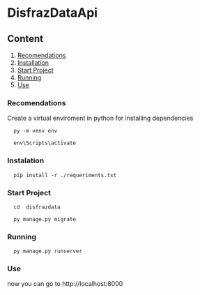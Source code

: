 # DisfrazDataApi

## Content
1. [Recomendations](Recomendations)
2. [Installation](Instalation)
3. [Start Project](Start-Project)
4. [Running](Running)
5. [Use](Use)

### Recomendations
Create a virtual enviroment in python for installing dependencies
```
  py -m venv env
```
```
  env\Scripts\activate
```
### Instalation
```
  pip install -r ./requeriments.txt 
```
### Start Project
```
  cd  disfrazdata
```
```
  py manage.py migrate
```
### Running
```
  py manage.py runserver
```
### Use
now you can go to http://localhost:8000

